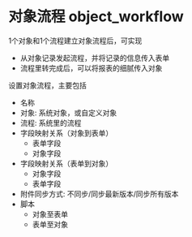 对象流程 object_workflow
===

1个对象和1个流程建立对象流程后，可实现
- 从对象记录发起流程，并将记录的信息传入表单
- 流程里转完成后，可以将报表的细腻传入对象

设置对象流程，主要包括
- 名称
- 对象: 系统对象，或自定义对象
- 流程: 系统里的流程
- 字段映射关系（对象到表单）
  - 表单字段
  - 对象字段
- 字段映射关系（表单到对象）
  - 对象字段
  - 表单字段
- 附件同步方式: 不同步/同步最新版本/同步所有版本
- 脚本
  - 对象至表单
  - 表单至对象
